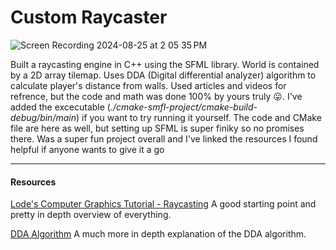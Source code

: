 # Custom Raycaster

![Screen Recording 2024-08-25 at 2 05 35 PM](https://github.com/user-attachments/assets/2b517ee9-8c0e-47c3-b76a-80ef53cb8e89)


Built a raycasting engine in C++ using the SFML library. World is contained by a 2D array tilemap. Uses DDA (Digital differential analyzer) algorithm to calculate player's distance from walls. Used articles and videos for refrence, but the code and math was done 100% by yours truly 😛. I've added the excecutable (*./cmake-smfl-project/cmake-build-debug/bin/main*) if you want to try running it yourself. The code and CMake file are here as well, but setting up SFML is super finiky so no promises there. Was a super fun project overall and I've linked the resources I found helpful if anyone wants to give it a go

---
#### Resources
[Lode's Computer Graphics Tutorial - Raycasting](https://lodev.org/cgtutor/raycasting.html) A good starting point and pretty in depth overview of everything.

[DDA Algorithm](https://www.youtube.com/watch?v=NbSee-XM7WA&t=1425s) A much more in depth explanation of the DDA algorithm.
